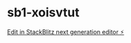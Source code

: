 # sb1-xoisvtut

[Edit in StackBlitz next generation editor ⚡️](https://stackblitz.com/~/github.com/officialusage01/sb1-xoisvtut)